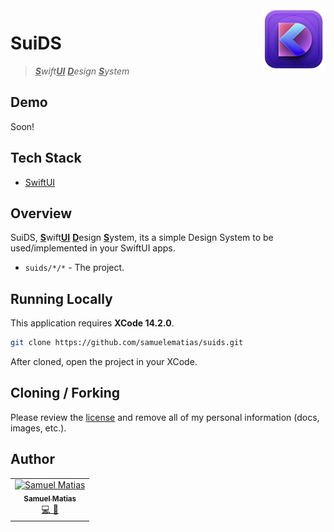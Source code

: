 <img src="docs/assets/logo.png" alt="app logo" title="&quot;Pascal&quot;" width="100" align="right" />

# SuiDS

> _<strong><ins>S</ins></strong>wift<strong><ins>UI</ins></strong> <strong><ins>D</ins></strong>esign <strong><ins>S</ins></strong>ystem_

## Demo

Soon!

## Tech Stack

- [SwiftUI](https://developer.apple.com/documentation/swiftui)

## Overview

SuiDS, <strong><ins>S</ins></strong>wift<strong><ins>UI</ins></strong> <strong><ins>D</ins></strong>esign <strong><ins>S</ins></strong>ystem, its a simple Design System to be used/implemented in your SwiftUI apps.

- `suids/*/*` - The project.

## Running Locally

This application requires **XCode 14.2.0**.

```bash
git clone https://github.com/samuelematias/suids.git
```

After cloned, open the project in your XCode.


## Cloning / Forking

Please review the [license](https://github.com/samuelematias/suids/blob/main/LICENSE.txt) and remove all of my personal information (docs, images, etc.).

## Author

<!-- prettier-ignore -->
<table>
  <tr>
    <td align="center"><a href="https://www.samuelematias.com/"><img src="https://avatars.githubusercontent.com/u/5155386?v=4" width="100px;" alt="Samuel Matias"/><br /><sub><b>Samuel Matias</b></sub></a><br /><a href="https://www.linkedin.com/in/samuelematias/"title="Code">💻</a><a href="https://linktr.ee/samuelematias"title="Design"> 🎨</a></td></td>
</table>
